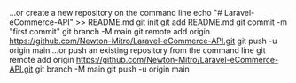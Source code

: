 …or create a new repository on the command line
echo "# Laravel-eCommerce-API" >> README.md
git init
git add README.md
git commit -m "first commit"
git branch -M main
git remote add origin https://github.com/Newton-Mitro/Laravel-eCommerce-API.git
git push -u origin main
…or push an existing repository from the command line
git remote add origin https://github.com/Newton-Mitro/Laravel-eCommerce-API.git
git branch -M main
git push -u origin main
